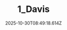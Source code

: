 ---
title: "1_Davis"
description: ""
image: "/uploads/photos/1761814158611-1_Davis.webp"
display: "/uploads/photos/1761814158611-1_Davis-display.webp"
thumbnail: "/uploads/photos/1761814158611-1_Davis-thumb.webp"
width: 6000
height: 4000
featured: false
date: 2025-10-30T08:49:18.614Z
order: 0
---
